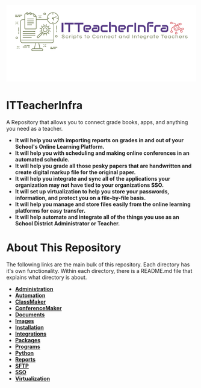 # ![ITTeacherInfra](https://github.com/Richard-Barrett/ITTeacherInfra/blob/master/Images/Logos/Screen%20Shot%202020-04-05%20at%2008.54.39.png)

# ITTeacherInfra
A Repository that allows you to connect grade books, apps, and anything you need as a teacher. 
- **It will help you with importing reports on grades in and out of your School's Online Learning Platform.**
- **It will help you with scheduling and making online conferences in an automated schedule.**
- **It will help you grade all those pesky papers that are handwritten and create digital markup file for the original paper.**
- **It will help you integrate and sync all of the applications your organization may not have tied to your organizations SSO.**
- **It will set up virtualization to help you store your passwords, information, and protect you on a file-by-file basis.**
- **It will help you manage and store files easily from the online learning platforms for easy transfer.**
- **It will help automate and integrate all of the things you use as an School District Administrator or Teacher.**

# About This Repository
The following links are the main bulk of this repository. 
Each directory has it's own functionality. 
Within each directory, there is a README.md file that explains what directory is about. 

- **[Administration](https://github.com/Richard-Barrett/ITTeacherInfra/tree/master/Administration)**
- **[Automation](https://github.com/Richard-Barrett/ITTeacherInfra/tree/master/Automation)**
- **[ClassMaker](https://github.com/Richard-Barrett/ITTeacherInfra/tree/master/ClassMaker)**
- **[ConferenceMaker](https://github.com/Richard-Barrett/ITTeacherInfra/tree/master/ConferenceMaker)**
- **[Documents](https://github.com/Richard-Barrett/ITTeacherInfra/tree/master/Documents)**
- **[Images](https://github.com/Richard-Barrett/ITTeacherInfra/tree/master/Images)**
- **[Installation](https://github.com/Richard-Barrett/ITTeacherInfra/tree/master/Installation)**
- **[Integrations](Integrations)**
- **[Packages](Packages)**
- **[Programs](https://github.com/Richard-Barrett/ITTeacherInfra/tree/master/Programs)**
- **[Python](https://github.com/Richard-Barrett/ITTeacherInfra/tree/master/Python)**
- **[Reports](https://github.com/Richard-Barrett/ITTeacherInfra/tree/master/Reports)**
- **[SFTP](https://github.com/Richard-Barrett/ITTeacherInfra/tree/master/SFTP)**
- **[SSO](https://github.com/Richard-Barrett/ITTeacherInfra/tree/master/SSO)**
- **[Virtualization](https://github.com/Richard-Barrett/ITTeacherInfra/tree/master/Virtualization)**

